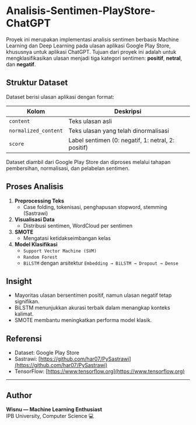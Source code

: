 # Analisis-Sentimen-PlayStore-ChatGPT

Proyek ini merupakan implementasi analisis sentimen berbasis Machine Learning dan Deep Learning pada ulasan aplikasi Google Play Store, khususnya untuk aplikasi ChatGPT. Tujuan dari proyek ini adalah untuk mengklasifikasikan ulasan menjadi tiga kategori sentimen: **positif**, **netral**, dan **negatif**.

## Struktur Dataset
Dataset berisi ulasan aplikasi dengan format:

| Kolom               | Deskripsi                          |
|---------------------|-------------------------------------|
| `content`           | Teks ulasan asli                    |
| `normalized_content`| Teks ulasan yang telah dinormalisasi|
| `score`             | Label sentimen (0: negatif, 1: netral, 2: positif) |

Dataset diambil dari Google Play Store dan diproses melalui tahapan pembersihan, normalisasi, dan pelabelan sentimen.

## Proses Analisis
1. **Preprocessing Teks**
   - Case folding, tokenisasi, penghapusan stopword, stemming (Sastrawi)
2. **Visualisasi Data**
   - Distribusi sentimen, WordCloud per sentimen
3. **SMOTE**
   - Mengatasi ketidakseimbangan kelas
4. **Model Klasifikasi**
   - `Support Vector Machine (SVM)`
   - `Random Forest`
   - `BiLSTM` dengan arsitektur `Embedding → BiLSTM → Dropout → Dense`
  
## Insight
- Mayoritas ulasan bersentimen positif, namun ulasan negatif tetap signifikan.
- BiLSTM menunjukkan akurasi terbaik dalam menangkap konteks kalimat.
- SMOTE membantu meningkatkan performa model klasik.

## Referensi
- Dataset: Google Play Store
- Sastrawi: [https://github.com/har07/PySastrawi](https://github.com/har07/PySastrawi)
- TensorFlow: [https://www.tensorflow.org](https://www.tensorflow.org)

---

## Author
**Wisnu — Machine Learning Enthusiast**  
IPB University, Computer Science 💻
